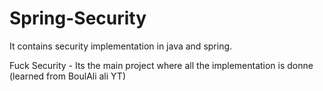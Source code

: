 # Spring-Security
It contains security implementation in java and spring.

Fuck Security - Its the main project where all the implementation is donne (learned from BoulAli ali YT)
